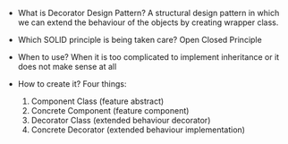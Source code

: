 * What is Decorator Design Pattern?
A structural design pattern in which we can extend the behaviour of the objects by creating wrapper class.

* Which SOLID principle is being taken care?
Open Closed Principle

* When to use?
When it is too complicated to implement inheritance or it does not make sense at all

* How to create it?
 Four things:
	1. Component Class (feature abstract)
	2. Concrete Component (feature component)
	3. Decorator Class (extended behaviour decorator)
	4. Concrete Decorator (extended behaviour implementation)
